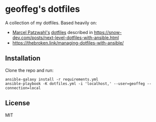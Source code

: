 # geoffeg's dotfiles

A collection of my dotfiles. Based heavily on:

- [Marcel Patzwahl's](https://github.com/snowiow) [dotfiles](https://github.com/snowiow/snow) described in https://snow-dev.com/posts/next-level-dotfiles-with-ansible.html
- https://thebroken.link/managing-dotfiles-with-ansible/

## Installation

Clone the repo and run:

```
ansible-galaxy install -r requirements.yml
ansible-playbook -K dotfiles.yml -i 'localhost,' --user=geoffeg --connection=local
```

## License

MIT

```

```
